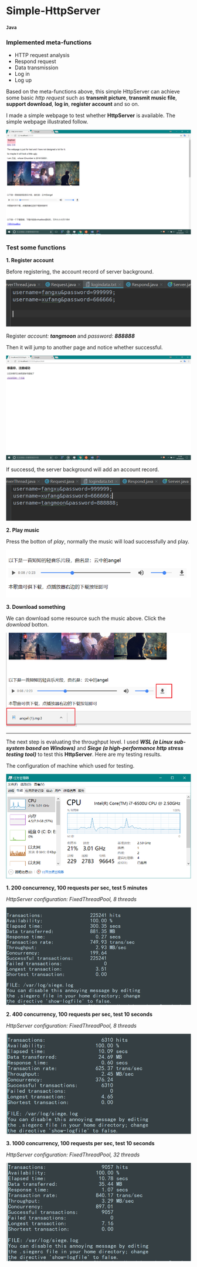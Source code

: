 # Simple-HttpServer
__`Java`__
### Implemented meta-functions
* HTTP request analysis
* Respond request
* Data transmission
* Log in 
* Log up

Based on the meta-functions above, this simple HttpServer can achieve some basic _http request_ such as __transmit picture__, __transmit music file__, __support download__, __log in__, __register account__ and so on.

I made a simple webpage to test whether __HttpServer__ is available. The simple webpage illustrated follow.

![webpage_whole](/images/webpage_whole.png)

### Test some functions
__1. Register account__

  Before registering, the account record of server background.

  ![before register](/images/before_register.png)
  
  Register _account: __tangmoon___ and _password: __888888___
  
  Then it will jump to another page and notice whether successful.
  
  ![whether_successful](/images/whether_successful.png)
  
  If successd, the server background will add an account record.
  
  ![after register](/images/after_register.png)
  
__2. Play music__

  Press the botton of _play_, normally the music will load successfully and play.
  
  ![play_music](/images/play_music.png)
  
__3. Download something__

  We can download some resource such the music above. Click the _download_ botton.
  
  ![download_music](/images/download_music.png)
  

---

The next step is evaluating the throughput level. I used ___WSL (a Linux sub-system based on Windows)___ and ___Siege (a high-performance http stress testing tool)___ to test this __HttpServer__. Here are my testing results.

The configuration of machine which used for testing.

![machine configuration](/images/machine_configuration.png)

__1. 200 concurrency, 100 requests per sec, test 5 minutes__ 

  _HttpServer configuration: FixedThreadPool, 8 threads_

  ![200con, 100req/s, 5min](/images/200con_100req.png)
   
__2. 400 concurrency, 100 requests per sec, test 10 seconds__

  _HttpServer configuration: FixedThreadPool, 8 threads_

  ![400con, 100req/s, 10sec](/images/400con_100req.png)

__3. 1000 concurrency, 100 requests per sec, test 10 seconds__

  _HttpServer configuration: FixedThreadPool, 32 threads_
  
  ![1000con, 100req/s, 10sec](/images/1000con_100req.png)
  
























	
